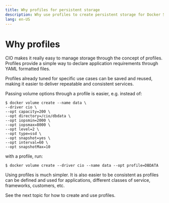 ```yaml
---
title: Why profiles for persistent storage
description: Why use profiles to create persistent storage for Docker Swarm and Kubernetes
lang: en-US
---
```


# Why profiles

CIO makes it really easy to manage storage through the concept of profiles. Profiles provide a simple way to declare application requirements through YAML formatted files.

Profiles already tuned for specific use cases can be saved and reused, making it easier to deliver repeatable and consistent services.

Passing volume options through a profile is easier, e.g. instead of:
```
$ docker volume create --name data \
--driver cio \
--opt capacity=200 \
--opt directory=/cio/dbdata \
--opt iopsmin=2000 \
--opt iopsmax=8000 \
--opt level=2 \
--opt type=ssd \
--opt snapshot=yes \
--opt interval=60 \
--opt snapshotMax=10
```
with a profile, run:
```
$ docker volume create --driver cio --name data --opt profile=DBDATA
```
Using profiles is much simpler. It is also easier to be consistent as profiles can be defined and used for applications, different classes of service, frameworks, customers, etc.

See the next topic for how to create and use profiles.
